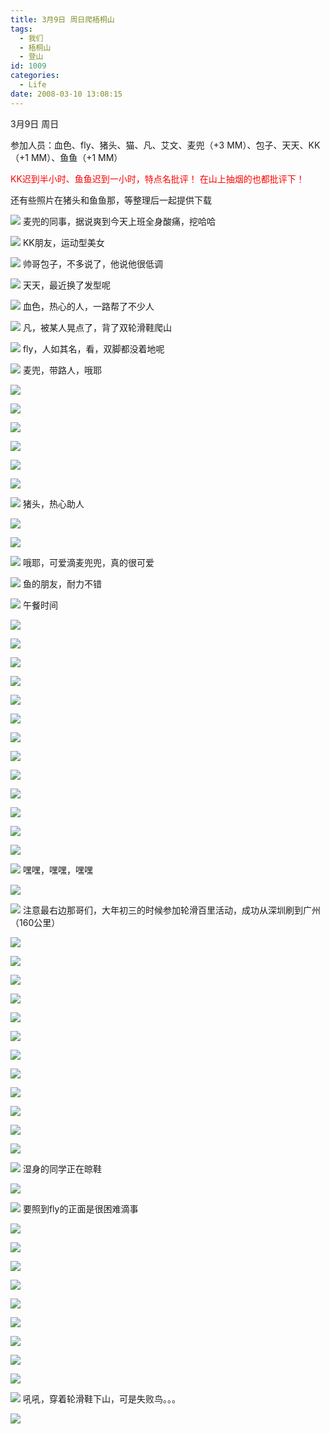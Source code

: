 ```yaml
---
title: 3月9日 周日爬梧桐山
tags:
  - 我们
  - 梧桐山
  - 登山
id: 1009
categories:
  - Life
date: 2008-03-10 13:08:15
---
```


3月9日 周日 

参加人员：血色、fly、猪头、猫、凡、艾文、麦兜（+3 MM）、包子、天天、KK（+1 MM）、鱼鱼（+1 MM） 

<font color="red">KK迟到半小时、鱼鱼迟到一小时，特点名批评！ 
在山上抽烟的也都批评下！</font> 

还有些照片在猪头和鱼鱼那，等整理后一起提供下载 

![](/images/2008/03/10_124211_9405.jpg) 
麦兜的同事，据说爽到今天上班全身酸痛，挖哈哈 

![](/images/2008/03/10_124251_9406.jpg) 
KK朋友，运动型美女 

![](/images/2008/03/10_124341_9407.jpg) 
帅哥包子，不多说了，他说他很低调 

![](/images/2008/03/10_124411_9408.jpg) 
天天，最近换了发型呢 

![](/images/2008/03/10_124446_9409.jpg) 
血色，热心的人，一路帮了不少人 

![](/images/2008/03/10_124523_9410.jpg) 
凡，被某人晃点了，背了双轮滑鞋爬山 

![](/images/2008/03/10_124608_9411.jpg) 
fly，人如其名，看，双脚都没着地呢 

![](/images/2008/03/10_124657_9412.jpg) 
麦兜，带路人，哦耶 

![](/images/2008/03/10_124727_9413.jpg) 

![](/images/2008/03/10_124751_9414.jpg) 

![](/images/2008/03/10_124802_9415.jpg) 

![](/images/2008/03/10_124821_9416.jpg) 

![](/images/2008/03/10_124835_9417.jpg) 

![](/images/2008/03/10_124844_9418.jpg) 

![](/images/2008/03/10_124858_9419.jpg) 
猪头，热心助人 

![](/images/2008/03/10_124942_9420.jpg) 

![](/images/2008/03/10_124953_9421.jpg) 

![](/images/2008/03/10_124959_9422.jpg) 
哦耶，可爱滴麦兜兜，真的很可爱 

![](/images/2008/03/10_125039_9423.jpg) 
鱼的朋友，耐力不错 

![](/images/2008/03/10_125144_9424.jpg) 
午餐时间 

![](/images/2008/03/10_125203_9425.jpg) 

![](/images/2008/03/10_125212_9426.jpg) 

![](/images/2008/03/10_125219_9427.jpg) 

![](/images/2008/03/10_125239_9428.jpg) 

![](/images/2008/03/10_125244_9429.jpg) 

![](/images/2008/03/10_125310_9430.jpg) 

![](/images/2008/03/10_125323_9431.jpg) 

![](/images/2008/03/10_125338_9432.jpg) 

![](/images/2008/03/10_125349_9433.jpg) 

![](/images/2008/03/10_125401_9434.jpg) 

![](/images/2008/03/10_125410_9435.jpg) 

![](/images/2008/03/10_125418_9436.jpg) 

![](/images/2008/03/10_125509_9437.jpg) 

![](/images/2008/03/10_125518_9438.jpg) 
嘿嘿，嘿嘿，嘿嘿 

![](/images/2008/03/10_125533_9439.jpg) 

![](/images/2008/03/10_125628_9440.jpg) 
注意最右边那哥们，大年初三的时候参加轮滑百里活动，成功从深圳刷到广州（160公里） 

![](/images/2008/03/10_125732_9441.jpg) 

![](/images/2008/03/10_125748_9442.jpg) 

![](/images/2008/03/10_125753_9443.jpg) 

![](/images/2008/03/10_125759_9444.jpg) 

![](/images/2008/03/10_125806_9445.jpg) 

![](/images/2008/03/10_125813_9446.jpg) 

![](/images/2008/03/10_125822_9447.jpg) 

![](/images/2008/03/10_125845_9448.jpg) 

![](/images/2008/03/10_125855_9449.jpg) 

![](/images/2008/03/10_125902_9450.jpg) 

![](/images/2008/03/10_125909_9451.jpg) 

![](/images/2008/03/10_125914_9452.jpg) 

![](/images/2008/03/10_125921_9453.jpg) 
湿身的同学正在晾鞋 

![](/images/2008/03/10_125945_9454.jpg) 

![](/images/2008/03/10_125951_9455.jpg) 
要照到fly的正面是很困难滴事 

![](/images/2008/03/10_125957_9456.jpg) 

![](/images/2008/03/10_130028_9457.jpg) 

![](/images/2008/03/10_130034_9458.jpg) 

![](/images/2008/03/10_130039_9459.jpg) 

![](/images/2008/03/10_130103_9460.jpg) 

![](/images/2008/03/10_130110_9461.jpg) 

![](/images/2008/03/10_130116_9462.jpg) 

![](/images/2008/03/10_130127_9463.jpg) 

![](/images/2008/03/10_130132_9464.jpg) 

![](/images/2008/03/10_130140_9465.jpg) 
吼吼，穿着轮滑鞋下山，可是失败鸟。。。 

![](/images/2008/03/10_130209_9466.jpg) 